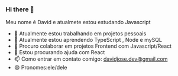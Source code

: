 ### Hi there 👋

Meu nome é David e atualmete estou estudando Javascript

- 🔭 Atualmente estou trabalhando em projetos pessoais
- 🌱 Atualmente estou aprendendo TypeScript , Node e mySQL
- 👯 Procuro colaborar em projetos Frontend com Javascript/React
- 🤔 Estou procurando ajuda com React
- 📫 Como entrar em contato comigo: davidjose.dev@gmail.com
- 😄 Pronomes:ele/dele

